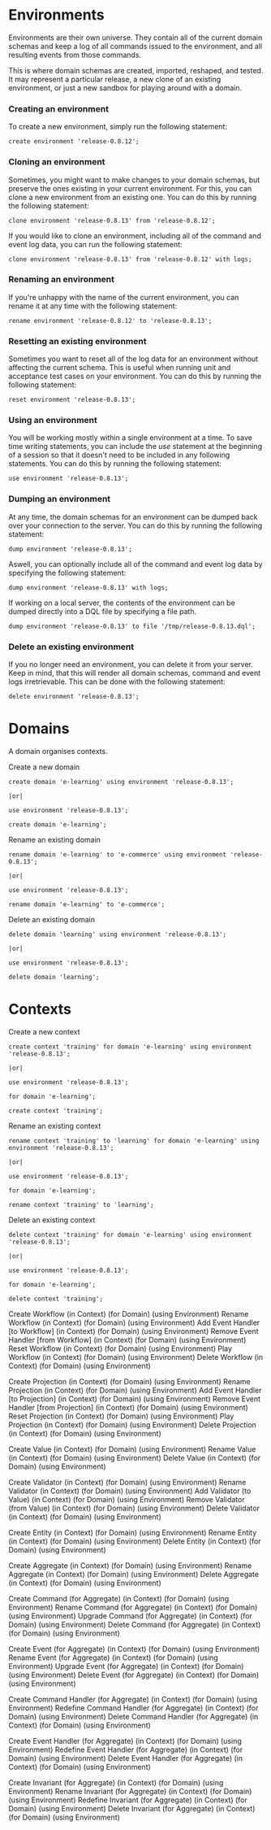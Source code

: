 
# Environments

Environments are their own universe. They contain all of the current domain schemas and keep a log of all commands issued to the environment, and all resulting events from those commands.

This is where domain schemas are created, imported, reshaped, and tested. It may represent a particular release, a new clone of an existing environment, or just a new sandbox for playing around with a domain.

### Creating an environment

To create a new environment, simply run the following statement:

	create environment 'release-0.8.12';

### Cloning an environment

Sometimes, you might want to make changes to your domain schemas, but preserve the ones existing in your current environment. For this, you can clone a new environment from an existing one. You can do this by running the following statement:

	clone environment 'release-0.8.13' from 'release-0.8.12';

If you would like to clone an environment, including all of the command and event log data, you can run the following statement:

	clone environment 'release-0.8.13' from 'release-0.8.12' with logs;

### Renaming an environment

If you're unhappy with the name of the current environment, you can rename it at any time with the following statement:

	rename environment 'release-0.8.12' to 'release-0.8.13';

### Resetting an existing environment

Sometimes you want to reset all of the log data for an environment without affecting the current schema. This is useful when running unit and acceptance test cases on your environment. You can do this by running the following statement:

	reset environment 'release-0.8.13';

### Using an environment

You will be working mostly within a single environment at a time. To save time writing statements, you can include the _use_ statement at the beginning of a session so that it doesn't need to be included in any following statements. You can do this by running the following statement:

	use environment 'release-0.8.13';

### Dumping an environment

At any time, the domain schemas for an environment can be dumped back over your connection to the server. You can do this by running the following statement:

	dump environment 'release-0.8.13';

Aswell, you can optionally include all of the command and event log data by specifying the following statement:

	dump environment 'release-0.8.13' with logs;

If working on a local server, the contents of the environment can be dumped directly into a DQL file by specifying a file path.

	dump environment 'release-0.8.13' to file '/tmp/release-0.8.13.dql';

### Delete an existing environment

If you no longer need an environment, you can delete it from your server. Keep in mind, that this will render all domain schemas, command and event logs irretrievable. This can be done with the following statement:

	delete environment 'release-0.8.13';

# Domains

A domain organises contexts.


Create a new domain

	create domain 'e-learning' using environment 'release-0.8.13';

	|or|

	use environment 'release-0.8.13';

	create domain 'e-learning';


Rename an existing domain

	rename domain 'e-learning' to 'e-commerce' using environment 'release-0.8.13';

	|or|

	use environment 'release-0.8.13';

	rename domain 'e-learning' to 'e-commerce';


Delete an existing domain

	delete domain 'learning' using environment 'release-0.8.13';

	|or|

	use environment 'release-0.8.13';

	delete domain 'learning';


Contexts
=

Create a new context

	create context 'training' for domain 'e-learning' using environment 'release-0.8.13';

	|or|

	use environment 'release-0.8.13';

	for domain 'e-learning';

	create context 'training';


Rename an existing context

	rename context 'training' to 'learning' for domain 'e-learning' using environment 'release-0.8.13';

	|or|

	use environment 'release-0.8.13';

	for domain 'e-learning';

	rename context 'training' to 'learning';


Delete an existing context

	delete context 'training' for domain 'e-learning' using environment 'release-0.8.13';

	|or|

	use environment 'release-0.8.13';

	for domain 'e-learning';

	delete context 'training';


Create Workflow (in Context) (for Domain) (using Environment)
Rename Workflow (in Context) (for Domain) (using Environment)
Add Event Handler [to Workflow] (in Context) (for Domain) (using Environment)
Remove Event Handler [from Workflow] (in Context) (for Domain) (using Environment)
Reset Workflow (in Context) (for Domain) (using Environment)
Play Workflow (in Context) (for Domain) (using Environment)
Delete Workflow (in Context) (for Domain) (using Environment)

Create Projection (in Context) (for Domain) (using Environment)
Rename Projection (in Context) (for Domain) (using Environment)
Add Event Handler [to Projection] (in Context) (for Domain) (using Environment)
Remove Event Handler [from Projection] (in Context) (for Domain) (using Environment)
Reset Projection (in Context) (for Domain) (using Environment)
Play Projection (in Context) (for Domain) (using Environment)
Delete Projection (in Context) (for Domain) (using Environment)

Create Value (in Context) (for Domain) (using Environment)
Rename Value (in Context) (for Domain) (using Environment)
Delete Value (in Context) (for Domain) (using Environment)

Create Validator (in Context) (for Domain) (using Environment)
Rename Validator (in Context) (for Domain) (using Environment)
Add Validator (to Value) (in Context) (for Domain) (using Environment)
Remove Validator (from Value) (in Context) (for Domain) (using Environment)
Delete Validator (in Context) (for Domain) (using Environment)

Create Entity (in Context) (for Domain) (using Environment)
Rename Entity (in Context) (for Domain) (using Environment)
Delete Entity (in Context) (for Domain) (using Environment)


Create Aggregate (in Context) (for Domain) (using Environment)
Rename Aggregate (in Context) (for Domain) (using Environment)
Delete Aggregate (in Context) (for Domain) (using Environment)

Create Command (for Aggregate) (in Context) (for Domain) (using Environment)
Rename Command (for Aggregate) (in Context) (for Domain) (using Environment)
Upgrade Command (for Aggregate) (in Context) (for Domain) (using Environment)
Delete Command (for Aggregate) (in Context) (for Domain) (using Environment)

Create Event (for Aggregate) (in Context) (for Domain) (using Environment)
Rename Event (for Aggregate) (in Context) (for Domain) (using Environment)
Upgrade Event (for Aggregate) (in Context) (for Domain) (using Environment)
Delete Event (for Aggregate) (in Context) (for Domain) (using Environment)

Create Command Handler (for Aggregate) (in Context) (for Domain) (using Environment)
Redefine Command Handler (for Aggregate) (in Context) (for Domain) (using Environment)
Delete Command Handler (for Aggregate) (in Context) (for Domain) (using Environment)

Create Event Handler (for Aggregate) (in Context) (for Domain) (using Environment)
Redefine Event Handler (for Aggregate) (in Context) (for Domain) (using Environment)
Delete Event Handler (for Aggregate) (in Context) (for Domain) (using Environment)

Create Invariant (for Aggregate) (in Context) (for Domain) (using Environment)
Rename Invariant (for Aggregate) (in Context) (for Domain) (using Environment)
Redefine Invariant (for Aggregate) (in Context) (for Domain) (using Environment)
Delete Invariant (for Aggregate) (in Context) (for Domain) (using Environment)






